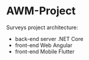 # AWM-Project
Surveys project architecture:
 - back-end server     .NET Core
 - front-end Web         Angular
 - front-end Mobile      Flutter
